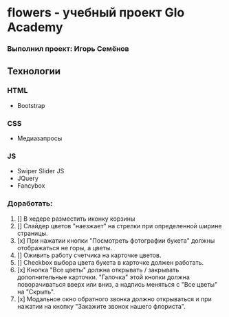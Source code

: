 # flowers - учебный проект Glo Academy

### Выполнил проект: Игорь Семёнов

## Технологии

### HTML

- Bootstrap

### CSS

- Медиазапросы

### JS

- Swiper Slider JS
- JQuery
- Fancybox

### Доработать:

1. [] В хедере разместить иконку корзины
2. [] Слайдер цветов "наезжает" на стрелки при определенной ширине страницы.
3. [x] При нажатии кнопки "Посмотреть фотографии букета" должны отображаться не горы, а цветы.
4. [] Оживить работу счетчика на карточке цветов.
5. [] Checkbox выбора цвета букета в карточке должен работать.
6. [x] Кнопка "Все цветы" должна открывать / закрывать дополнительные карточки. "Галочка" этой кнопки должна поворачиваться вверх или вниз, а надпись меняться с "Все цветы" на "Скрыть".
7. [x] Модальное окно обратного звонка должно открываться и при нажатии на кнопку "Закажите звонок нашего флориста".
